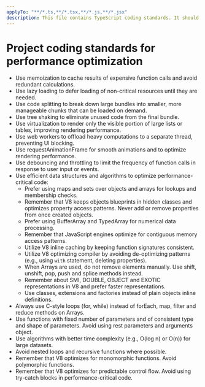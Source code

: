 ```yaml
---
applyTo: "**/*.ts,**/*.tsx,**/*.js,**/*.jsx"
description: This file contains TypeScript coding standards. It should be applied to all TypeScript code files in the project.
---
```

# Project coding standards for performance optimization
- Use memoization to cache results of expensive function calls and avoid redundant calculations.
- Use lazy loading to defer loading of non-critical resources until they are needed.
- Use code splitting to break down large bundles into smaller, more manageable chunks that can be loaded on demand.
- Use tree shaking to eliminate unused code from the final bundle.
- Use virtualization to render only the visible portion of large lists or tables, improving rendering performance.
- Use web workers to offload heavy computations to a separate thread, preventing UI blocking.
- Use requestAnimationFrame for smooth animations and to optimize rendering performance.
- Use debouncing and throttling to limit the frequency of function calls in response to user input or events.
- Use efficient data structures and algorithms to optimize performance-critical code:
    - Prefer using maps and sets over objects and arrays for lookups and membership checks.
    - Remember that V8 keeps objects blueprints in hidden classes and optimizes property access patterns. Never add or remove properties from once created objects.
    - Prefer using BufferArray and TypedArray for numerical data processing.
    - Remember that JavaScript engines optimize for contiguous memory access patterns.
    - Utilize V8 inline caching by keeping function signatures consistent.
    - Utilize V8 optimizing compiler by avoiding de-optimizing patterns (e.g., using `with` statement, deleting properties).
    - When Arrays are used, do not remove elements manually. Use shift, unshift, pop, push and splice methods instead.
    - Remember about SMI, DOUBLE, OBJECT and EXOTIC representations in V8 and prefer faster representations.
    - Use classes, extensions and factories instead of plain objects inline definitions.
- Always use C-style loops (for, while) instead of forEach, map, filter and reduce methods on Arrays.
- Use functions with fixed number of parameters and of consistent type and shape of parameters. Avoid using rest parameters and arguments object.
- Use algorithms with better time complexity (e.g., O(log n) or O(n)) for large datasets.
- Avoid nested loops and recursive functions where possible.
- Remember that V8 optimizes for monomorphic functions. Avoid polymorphic functions.
- Remember that V8 optimizes for predictable control flow. Avoid using try-catch blocks in performance-critical code.
